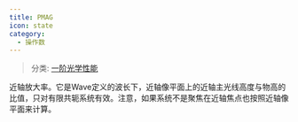```yaml
---
title: PMAG
icon: state
category:
  - 操作数
---
```


> 分类: [一阶光学性能](/hb/operands/131/879/  "Zemax 操作数 一阶光学性能")

近轴放大率。它是Wave定义的波长下，近轴像平面上的近轴主光线高度与物高的比值，只对有限共轭系统有效。注意，如果系统不是聚焦在近轴焦点也按照近轴像平面来计算。